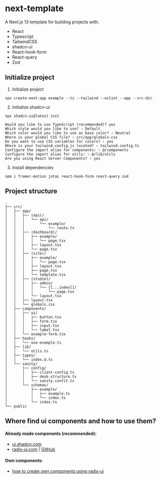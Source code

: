 
# next-template

A Next.js 13 template for building projects with:

- React
- Typescript
- TailwindCSS
- shadcn-ui
- React-hook-form
- React-query
- Zod

## Initialize project

1.  Initialize project
```
npx create-next-app example --ts --tailwind --eslint --app --src-dir 
```

2. Initialize shadcn-ui
```
npx shadcn-ui@latest init
```

```
Would you like to use TypeScript (recommended)? yes
Which style would you like to use? › Default
Which color would you like to use as base color? › Neutral
Where is your global CSS file? › src/app/globals.css
Do you want to use CSS variables for colors? › yes
Where is your tailwind.config.js located? › tailwind.config.ts
Configure the import alias for components: › @/components
Configure the import alias for utils: › @/lib/utils
Are you using React Server Components? › yes

```

3. Install dependencies
```
npm i framer-motion jotai react-hook-form react-query zod
```

## Project structure

```
.
├── src/
│   ├── app/
│   │   ├── (api)/
│   │   │   └── api/
│   │   │       └── example/
│   │   │           └── route.ts
│   │   ├── (dashboard)/
│   │   │   ├── example/
│   │   │   │   └── page.tsx
│   │   │   ├── layout.tsx
│   │   │   └── page.tsx
│   │   ├── (site)/
│   │   │   ├── example/
│   │   │   │   └── page.tsx
│   │   │   ├── layout.tsx
│   │   │   ├── page.tsx
│   │   │   └── template.tsx
│   │   ├── (studio)/
│   │   │   ├── admin/
│   │   │   │   └── [[...index]]/
│   │   │   │       └── page.tsx
│   │   │   └── layout.tsx
│   │   ├── layout.tsx
│   │   └── globals.css
│   ├── components/
│   │   ├── ui/
│   │   │   ├── button.tsx
│   │   │   ├── form.tsx
│   │   │   ├── input.tsx
│   │   │   └── label.tsx
│   │   └── example-form.tsx
│   ├── hooks/
│   │   └── use-example.ts
│   ├── lib/
│   │   └── utils.ts
│   ├── types/
│   │   └── index.d.ts
│   └── sanity/
│       ├── config/
│       │   ├── client-config.ts
│       │   ├── desk-structure.ts
│       │   └── sanity.confit.ts
│       └── schemas/
│           ├── example/
│           │   ├── example.ts
│           │   └── index.ts
│           └── index.ts
└── public
```

## Where find ui components and how to use them?

#### Already made components (recommended):
- [ui.shadcn.com](https://ui.shadcn.com/docs/components)
- [radix-ui.com](https://www.radix-ui.com/themes/docs/components) | [GitHub](https://github.com/radix-ui/themes/tree/main/packages/radix-ui-themes/src/components)

#### Own components:
- [how to create own components using radix-ui](https://www.freecodecamp.org/news/unstyled-ui-components-for-front-end-developers#sample-code-from-radix-)
